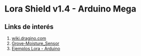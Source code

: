 # Lora Shield v1.4 - Arduino Mega

## Links de interés

1. [wiki.dragino.com](https://wiki.dragino.com/index.php?title=Lora_Shield)
2. [Grove-Moisture_Sensor](http://wiki.seeedstudio.com/Grove-Moisture_Sensor)
3. [Ejemplos Lora - Arduino](https://github.com/dragino/Lora/tree/master/Lora%20Shield)



